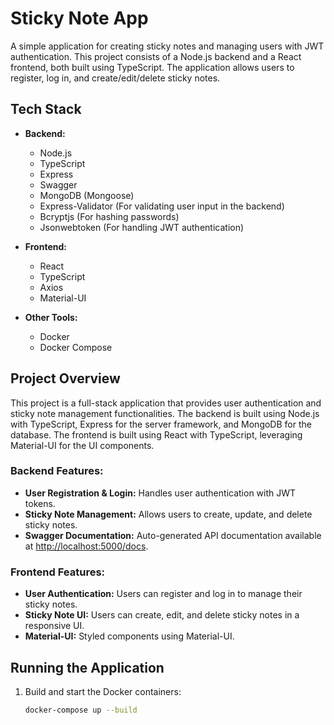 # Sticky Note App

A simple application for creating sticky notes and managing users with JWT authentication. This project consists of a Node.js backend and a React frontend, both built using TypeScript. The application allows users to register, log in, and create/edit/delete sticky notes.

## Tech Stack

- **Backend:** 
  - Node.js
  - TypeScript
  - Express
  - Swagger
  - MongoDB (Mongoose)
  - Express-Validator (For validating user input in the backend)
  - Bcryptjs (For hashing passwords)
  - Jsonwebtoken (For handling JWT authentication)
  
- **Frontend:** 
  - React
  - TypeScript
  - Axios
  - Material-UI

- **Other Tools:** 
  - Docker
  - Docker Compose

## Project Overview

This project is a full-stack application that provides user authentication and sticky note management functionalities. The backend is built using Node.js with TypeScript, Express for the server framework, and MongoDB for the database. The frontend is built using React with TypeScript, leveraging Material-UI for the UI components.

### Backend Features:
- **User Registration & Login:** Handles user authentication with JWT tokens.
- **Sticky Note Management:** Allows users to create, update, and delete sticky notes.
- **Swagger Documentation:** Auto-generated API documentation available at [http://localhost:5000/docs](http://localhost:5000/docs).

### Frontend Features:
- **User Authentication:** Users can register and log in to manage their sticky notes.
- **Sticky Note UI:** Users can create, edit, and delete sticky notes in a responsive UI.
- **Material-UI:** Styled components using Material-UI.

## Running the Application
1. Build and start the Docker containers:
   ```bash
   docker-compose up --build
